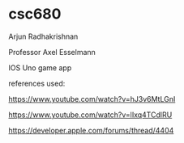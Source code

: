 # csc680 
Arjun Radhakrishnan 



Professor Axel Esselmann


IOS Uno game app


references used:

https://www.youtube.com/watch?v=hJ3v6MtLGnI

https://www.youtube.com/watch?v=lIxq4TCdlRU

https://developer.apple.com/forums/thread/4404
